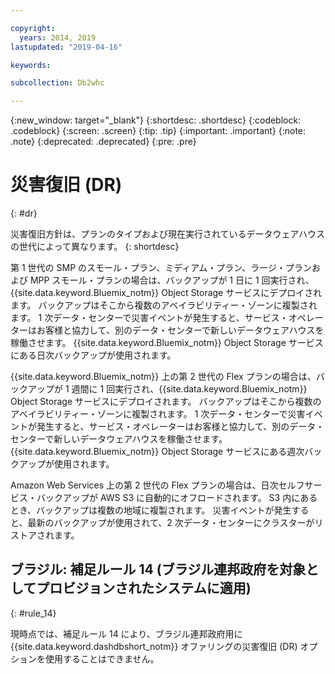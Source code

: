 ```yaml
---

copyright:
  years: 2014, 2019
lastupdated: "2019-04-16"

keywords:

subcollection: Db2whc

---
```


<!-- Attribute definitions --> 
{:new_window: target="_blank"}
{:shortdesc: .shortdesc}
{:codeblock: .codeblock}
{:screen: .screen}
{:tip: .tip}
{:important: .important}
{:note: .note}
{:deprecated: .deprecated}
{:pre: .pre}

# 災害復旧 (DR)
{: #dr}

<!-- If your data warehouse instance is deployed in a data center that suffers a significant data center outage with an expected downtime of more than 8 hours, you will be sent a request to allow service operators to fail over your instance to another data center before disaster recovery actions can begin.
{: shortdesc}

A Db2 backup of your database is done every day, except for the Flex plan where a Db2 backup is done every 7 days and a snapshot backup is done daily. Daily backups are stored in the IBM Cloud Object Storage service from which it is replicated to multiple availability zones. If something should happen to your primary data center, our service operators will work with you to stand up your recovered database in a secondary data center. -->

災害復旧方針は、プランのタイプおよび現在実行されているデータウェアハウスの世代によって異なります。
{: shortdesc}

第 1 世代の SMP のスモール・プラン、ミディアム・プラン、ラージ・プランおよび MPP スモール・プランの場合は、バックアップが 1 日に 1 回実行され、{{site.data.keyword.Bluemix_notm}} Object Storage サービスにデプロイされます。 バックアップはそこから複数のアベイラビリティー・ゾーンに複製されます。 1 次データ・センターで災害イベントが発生すると、サービス・オペレーターはお客様と協力して、別のデータ・センターで新しいデータウェアハウスを稼働させます。 {{site.data.keyword.Bluemix_notm}} Object Storage サービスにある日次バックアップが使用されます。

{{site.data.keyword.Bluemix_notm}} 上の第 2 世代の Flex プランの場合は、バックアップが 1 週間に 1 回実行され、{{site.data.keyword.Bluemix_notm}} Object Storage サービスにデプロイされます。 バックアップはそこから複数のアベイラビリティー・ゾーンに複製されます。 1 次データ・センターで災害イベントが発生すると、サービス・オペレーターはお客様と協力して、別のデータ・センターで新しいデータウェアハウスを稼働させます。 {{site.data.keyword.Bluemix_notm}} Object Storage サービスにある週次バックアップが使用されます。

Amazon Web Services 上の第 2 世代の Flex プランの場合は、日次セルフサービス・バックアップが AWS S3 に自動的にオフロードされます。 S3 内にあるとき、バックアップは複数の地域に複製されます。 災害イベントが発生すると、最新のバックアップが使用されて、2 次データ・センターにクラスターがリストアされます。

## **ブラジル: 補足ルール 14** (ブラジル連邦政府を対象としてプロビジョンされたシステムに適用)
{: #rule_14}

現時点では、補足ルール 14 により、ブラジル連邦政府用に {{site.data.keyword.dashdbshort_notm}} オファリングの災害復旧 (DR) オプションを使用することはできません。

